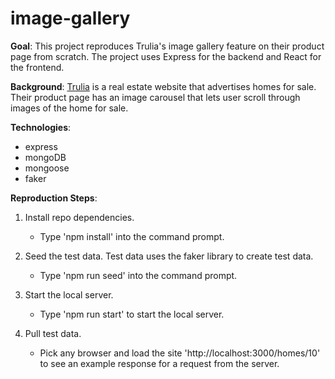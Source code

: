 # image-gallery

**Goal**: This project reproduces Trulia's image gallery feature on their product page from scratch.  The project uses Express for the backend and React for the frontend.

**Background**: [Trulia](https://www.trulia.com/) is a real estate website that advertises homes for sale.  Their product page has an image carousel that lets user scroll through images of the home for sale.

**Technologies**:
  - express
  - mongoDB
  - mongoose
  - faker

**Reproduction Steps**:
1. Install repo dependencies.
    - Type 'npm install' into the command prompt.

2. Seed the test data. Test data uses the faker library to create test data.
    - Type 'npm run seed' into the command prompt.

3. Start the local server.
    - Type 'npm run start' to start the local server.

4. Pull test data.
    - Pick any browser and load the site 'http://localhost:3000/homes/10' to see an example response for a request from the server.